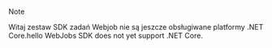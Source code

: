 >[!NOTE]
><span data-ttu-id="b976e-101">Witaj zestaw SDK zadań Webjob nie są jeszcze obsługiwane platformy .NET Core.</span><span class="sxs-lookup"><span data-stu-id="b976e-101">hello WebJobs SDK does not yet support .NET Core.</span></span>
